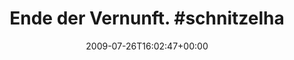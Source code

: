 ---
retweeted: false
source: <a href="http://twitter.com" rel="nofollow">Twitter Web Client</a>
entities:
  hashtags:
  - text: schnitzelharakiri
    indices:
    - '19'
    - '37'
  symbols: []
  user_mentions: []
  urls: []
display_text_range:
- '0'
- '37'
favorite_count: '0'
id_str: '2854561847'
truncated: false
retweet_count: '0'
id: '2854561847'
created_at: Sun Jul 26 16:02:47 +0000 2009
favorited: false
full_text: 'Ende der Vernunft. #schnitzelharakiri'
lang: de
tags:
- schnitzelharakiri
- pesos:twitter
date: '2009-07-26T16:02:47+00:00'
src: https://twitter.com/bascht/status/2854561847
original_url: https://twitter.com/bascht/status/2854561847
type: twitter_tweet
text: 'Ende der Vernunft. #schnitzelharakiri'
title: 'Ende der Vernunft. #schnitzelha'

---